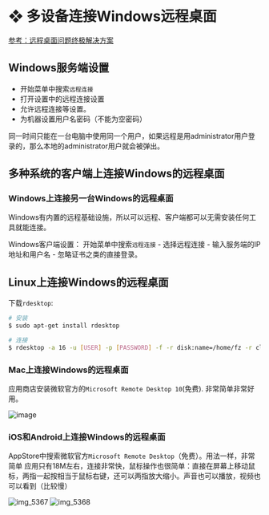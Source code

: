 # ❖ 多设备连接Windows远程桌面

[参考：远程桌面问题终极解决方案](https://blog.csdn.net/molashaonian/article/details/53142886)


## Windows服务端设置
- 开始菜单中搜索`远程连接` 
- 打开设置中的远程连接设置 
- 允许远程连接等设置。
- 为机器设置用户名密码（不能为空密码）

同一时间只能在一台电脑中使用同一个用户，如果远程是用administrator用户登录的，那么本地的administrator用户就会被弹出。


## 多种系统的客户端上连接Windows的远程桌面

### Windows上连接另一台Windows的远程桌面
Windows有内置的远程基础设施，所以可以远程、客户端都可以无需安装任何工具就能连接。


Windows客户端设置：
开始菜单中搜索`远程连接` - 选择远程连接 - 输入服务端的IP地址和用户名 - 忽略证书之类的直接登录。


## Linux上连接Windows的远程桌面
下载`rdesktop`:
```sh
# 安装
$ sudo apt-get install rdesktop

# 连接
$ rdesktop -a 16 -u [USER] -p [PASSWORD] -f -r disk:name=/home/fz -r clipboard:PRIMARYCLIPBOARD -r sound:local [IP-ADDRESS]
```


### Mac上连接Windows的远程桌面

应用商店安装微软官方的`Microsoft Remote Desktop 10`(免费).
非常简单非常好用。

![image](https://user-images.githubusercontent.com/14041622/45266891-162d6280-b495-11e8-9b5c-1094ba7e87f7.png)


### iOS和Android上连接Windows的远程桌面
AppStore中搜索微软官方`Microsoft Remote Desktop`（免费）。用法一样，非常简单
应用只有18M左右，连接非常快，鼠标操作也很简单：直接在屏幕上移动鼠标，两指一起按相当于鼠标右键，还可以两指放大缩小。声音也可以播放，视频也可以看到（比较慢）

![img_5367](https://user-images.githubusercontent.com/14041622/45269702-b77fdd00-b4c4-11e8-8360-3f913ddc1e83.PNG)
![img_5368](https://user-images.githubusercontent.com/14041622/45269703-b8187380-b4c4-11e8-8f67-d1b3e7d37da5.PNG)

